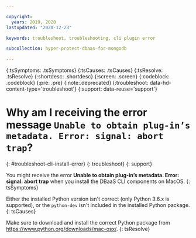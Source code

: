 ```yaml
---

copyright:
  years: 2019, 2020
lastupdated: "2020-12-23"

keywords: troubleshoot, troubleshooting, cli plugin error

subcollection: hyper-protect-dbaas-for-mongodb

---
```


{:tsSymptoms: .tsSymptoms}
{:tsCauses: .tsCauses}
{:tsResolve: .tsResolve}
{:shortdesc: .shortdesc}
{:screen: .screen}
{:codeblock: .codeblock}
{:pre: .pre}
{:note:.deprecated}
{:troubleshoot: data-hd-content-type='troubleshoot'}
{:support: data-reuse='support'}

# Why am I receiving the error message `Unable to obtain plug-in’s metadata. Error: signal: abort trap`?
{: #troubleshoot-cli-install-error}
{: troubleshoot}
{: support}

You might receive the error **Unable to obtain plug-in’s metadata. Error: signal: abort trap** when you install the DBaaS CLI components on MacOS.
{: tsSymptoms}

Either the installed Python version isn't correct (only Python 3.6.x is supported), or the `python-dev` isn't included in the installed Python package.
{: tsCauses}

Make sure to download and install the correct Python package from https://www.python.org/downloads/mac-osx/.
{: tsResolve}
